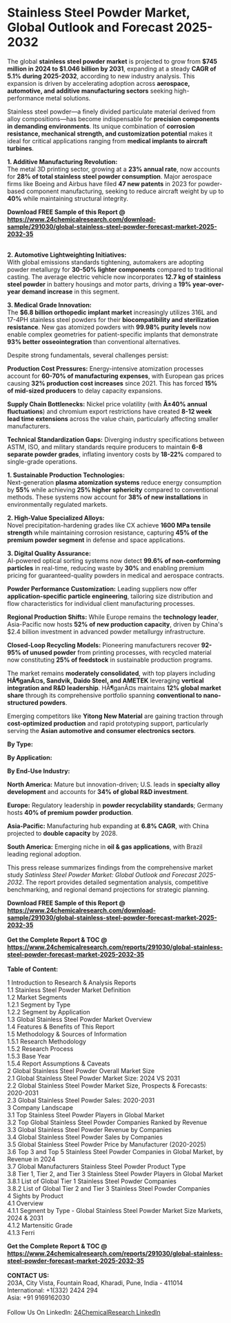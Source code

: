 <h1>Stainless Steel Powder Market, Global Outlook and Forecast 2025-2032</h1><p>The global <strong>stainless steel powder market</strong> is projected to grow from <strong>$745 million in 2024 to $1.046 billion by 2031</strong>, expanding at a steady <strong>CAGR of 5.1% during 2025-2032</strong>, according to new industry analysis. This expansion is driven by accelerating adoption across <strong>aerospace, automotive, and additive manufacturing sectors</strong> seeking high-performance metal solutions.</p><p>Stainless steel powder—a finely divided particulate material derived from alloy compositions—has become indispensable for <strong>precision components in demanding environments</strong>. Its unique combination of <strong>corrosion resistance, mechanical strength, and customization potential</strong> makes it ideal for critical applications ranging from <strong>medical implants to aircraft turbines</strong>.</p><p><strong>1. Additive Manufacturing Revolution:</strong><br>
The metal 3D printing sector, growing at a <strong>23% annual rate</strong>, now accounts for <strong>28% of total stainless steel powder consumption</strong>. Major aerospace firms like Boeing and Airbus have filed <strong>47 new patents</strong> in 2023 for powder-based component manufacturing, seeking to reduce aircraft weight by up to <strong>40%</strong> while maintaining structural integrity.</p><div><b>Download FREE Sample of this Report @ 
            <a href="https://www.24chemicalresearch.com/download-sample/291030/global-stainless-steel-powder-forecast-market-2025-2032-35">
            https://www.24chemicalresearch.com/download-sample/291030/global-stainless-steel-powder-forecast-market-2025-2032-35</a></b></div><br><p><strong>2. Automotive Lightweighting Initiatives:</strong><br>
With global emissions standards tightening, automakers are adopting powder metallurgy for <strong>30-50% lighter components</strong> compared to traditional casting. The average electric vehicle now incorporates <strong>12.7 kg of stainless steel powder</strong> in battery housings and motor parts, driving a <strong>19% year-over-year demand increase</strong> in this segment.</p><p><strong>3. Medical Grade Innovation:</strong><br>
The <strong>$6.8 billion orthopedic implant market</strong> increasingly utilizes 316L and 17-4PH stainless steel powders for their <strong>biocompatibility and sterilization resistance</strong>. New gas atomized powders with <strong>99.98% purity levels</strong> now enable complex geometries for patient-specific implants that demonstrate <strong>93% better osseointegration</strong> than conventional alternatives.</p><p>Despite strong fundamentals, several challenges persist:</p><p><strong>Production Cost Pressures:</strong> Energy-intensive atomization processes account for <strong>60-70% of manufacturing expenses</strong>, with European gas prices causing <strong>32% production cost increases</strong> since 2021. This has forced <strong>15% of mid-sized producers</strong> to delay capacity expansions.</p><p><strong>Supply Chain Bottlenecks:</strong> Nickel price volatility (with <strong>Â±40% annual fluctuations</strong>) and chromium export restrictions have created <strong>8-12 week lead time extensions</strong> across the value chain, particularly affecting smaller manufacturers.</p><p><strong>Technical Standardization Gaps:</strong> Diverging industry specifications between ASTM, ISO, and military standards require producers to maintain <strong>6-8 separate powder grades</strong>, inflating inventory costs by <strong>18-22%</strong> compared to single-grade operations.</p><p><strong>1. Sustainable Production Technologies:</strong><br>
Next-generation <strong>plasma atomization systems</strong> reduce energy consumption by <strong>55%</strong> while achieving <strong>25% higher sphericity</strong> compared to conventional methods. These systems now account for <strong>38% of new installations</strong> in environmentally regulated markets.</p><p><strong>2. High-Value Specialized Alloys:</strong><br>
Novel precipitation-hardening grades like CX achieve <strong>1600 MPa tensile strength</strong> while maintaining corrosion resistance, capturing <strong>45% of the premium powder segment</strong> in defense and space applications.</p><p><strong>3. Digital Quality Assurance:</strong><br>
AI-powered optical sorting systems now detect <strong>99.6% of non-conforming particles</strong> in real-time, reducing waste by <strong>30%</strong> and enabling premium pricing for guaranteed-quality powders in medical and aerospace contracts.</p><p><strong>Powder Performance Customization:</strong> Leading suppliers now offer <strong>application-specific particle engineering</strong>, tailoring size distribution and flow characteristics for individual client manufacturing processes.</p><p><strong>Regional Production Shifts:</strong> While Europe remains the <strong>technology leader</strong>, Asia-Pacific now hosts <strong>52% of new production capacity</strong>, driven by China's $2.4 billion investment in advanced powder metallurgy infrastructure.</p><p><strong>Closed-Loop Recycling Models:</strong> Pioneering manufacturers recover <strong>92-95% of unused powder</strong> from printing processes, with recycled material now constituting <strong>25% of feedstock</strong> in sustainable production programs.</p><p>The market remains <strong>moderately consolidated</strong>, with top players including <strong>HÃ¶ganÃ¤s, Sandvik, Daido Steel, and AMETEK</strong> leveraging <strong>vertical integration and R&amp;D leadership</strong>. HÃ¶ganÃ¤s maintains <strong>12% global market share</strong> through its comprehensive portfolio spanning <strong>conventional to nano-structured powders</strong>.</p><p>Emerging competitors like <strong>Yitong New Material</strong> are gaining traction through <strong>cost-optimized production</strong> and rapid prototyping support, particularly serving the <strong>Asian automotive and consumer electronics sectors</strong>.</p><p><strong>By Type:</strong></p><p><strong>By Application:</strong></p><p><strong>By End-Use Industry:</strong></p><p><strong>North America:</strong> Mature but innovation-driven; U.S. leads in <strong>specialty alloy development</strong> and accounts for <strong>34% of global R&amp;D investment</strong>.</p><p><strong>Europe:</strong> Regulatory leadership in <strong>powder recyclability standards</strong>; Germany hosts <strong>40% of premium powder production</strong>.</p><p><strong>Asia-Pacific:</strong> Manufacturing hub expanding at <strong>6.8% CAGR</strong>, with China projected to <strong>double capacity</strong> by 2028.</p><p><strong>South America:</strong> Emerging niche in <strong>oil &amp; gas applications</strong>, with Brazil leading regional adoption.</p><p>This press release summarizes findings from the comprehensive market study <em>Satinless Steel Powder Market: Global Outlook and Forecast 2025-2032</em>. The report provides detailed segmentation analysis, competitive benchmarking, and regional demand projections for strategic planning.</p><div><b>Download FREE Sample of this Report @ 
            <a href="https://www.24chemicalresearch.com/download-sample/291030/global-stainless-steel-powder-forecast-market-2025-2032-35">
            https://www.24chemicalresearch.com/download-sample/291030/global-stainless-steel-powder-forecast-market-2025-2032-35</a></b></div><br><div><b>Get the Complete Report & TOC @ 
            <a href="https://www.24chemicalresearch.com/reports/291030/global-stainless-steel-powder-forecast-market-2025-2032-35">
            https://www.24chemicalresearch.com/reports/291030/global-stainless-steel-powder-forecast-market-2025-2032-35</a></b></div><br>
            <b>Table of Content:</b><p>1 Introduction to Research & Analysis Reports<br />
 1.1 Stainless Steel Powder Market Definition<br />
 1.2 Market Segments<br />
 1.2.1 Segment by Type<br />
 1.2.2 Segment by Application<br />
 1.3 Global Stainless Steel Powder Market Overview<br />
 1.4 Features & Benefits of This Report<br />
 1.5 Methodology & Sources of Information<br />
 1.5.1 Research Methodology<br />
 1.5.2 Research Process<br />
 1.5.3 Base Year<br />
 1.5.4 Report Assumptions & Caveats<br />
2 Global Stainless Steel Powder Overall Market Size<br />
 2.1 Global Stainless Steel Powder Market Size: 2024 VS 2031<br />
 2.2 Global Stainless Steel Powder Market Size, Prospects & Forecasts: 2020-2031<br />
 2.3 Global Stainless Steel Powder Sales: 2020-2031<br />
3 Company Landscape<br />
 3.1 Top Stainless Steel Powder Players in Global Market<br />
 3.2 Top Global Stainless Steel Powder Companies Ranked by Revenue<br />
 3.3 Global Stainless Steel Powder Revenue by Companies<br />
 3.4 Global Stainless Steel Powder Sales by Companies<br />
 3.5 Global Stainless Steel Powder Price by Manufacturer (2020-2025)<br />
 3.6 Top 3 and Top 5 Stainless Steel Powder Companies in Global Market, by Revenue in 2024<br />
 3.7 Global Manufacturers Stainless Steel Powder Product Type<br />
 3.8 Tier 1, Tier 2, and Tier 3 Stainless Steel Powder Players in Global Market<br />
 3.8.1 List of Global Tier 1 Stainless Steel Powder Companies<br />
 3.8.2 List of Global Tier 2 and Tier 3 Stainless Steel Powder Companies<br />
4 Sights by Product<br />
 4.1 Overview<br />
 4.1.1 Segment by Type - Global Stainless Steel Powder Market Size Markets, 2024 & 2031<br />
 4.1.2 Martensitic Grade<br />
 4.1.3 Ferri</p><div><b>Get the Complete Report & TOC @ 
            <a href="https://www.24chemicalresearch.com/reports/291030/global-stainless-steel-powder-forecast-market-2025-2032-35">
            https://www.24chemicalresearch.com/reports/291030/global-stainless-steel-powder-forecast-market-2025-2032-35</a></b></div><br><b>CONTACT US:</b><br>
            203A, City Vista, Fountain Road, Kharadi, Pune, India - 411014<br>
            International: +1(332) 2424 294<br>
            Asia: +91 9169162030 <br><br>
            Follow Us On LinkedIn: <a href="https://www.linkedin.com/company/24chemicalresearch/">24ChemicalResearch LinkedIn</a>